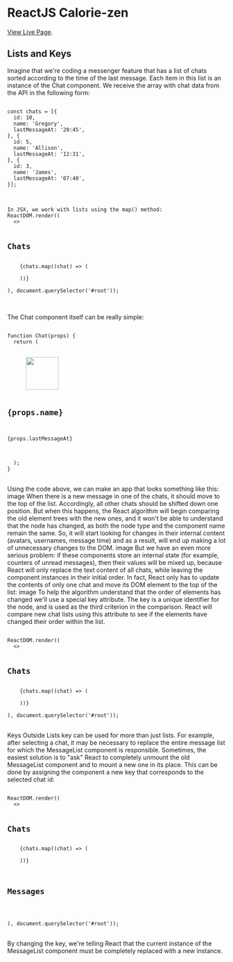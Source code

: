 # ReactJS Calorie-zen


[View Live Page](https://kerwindows.github.io/calorie-zen/).

## Lists and Keys

Imagine that we're coding a messenger feature that has a list of chats sorted according to the time of the last message. Each item in this list is an instance of the Chat component. We receive the array with chat data from the API in the following form:

<pre>
<code>
const chats = [{
  id: 10,
  name: 'Gregory',
  lastMessageAt: '20:45',
}, {
  id: 5,
  name: 'Allison',
  lastMessageAt: '12:31',
}, {
  id: 3,
  name: 'James',
  lastMessageAt: '07:40',
}]; 
</code>
</pre>
<pre>
<code>
In JSX, we work with lists using the map() method:
ReactDOM.render((
  <>
    <h2>Chats</h2>
    {chats.map((chat) => (
      <Chat id={chat.id} name={chat.name} lastMessageAt={chat.lastMessageAt} />
    ))}
  </>
), document.querySelector('#root')); 
</code>
</pre>

##

The Chat component itself can be really simple:
<pre>
<code>
function Chat(props) {
  return (
    <div className="chat">
      <img src={`img/${props.id}.png`} width="75" />
      <h2>{props.name}</h2>
      <div className="date">{props.lastMessageAt}</div>
    </div>
  );
} 
</code>
</pre>


Using the code above, we can make an app that looks something like this:
image
When there is a new message in one of the chats, it should move to the top of the list. Accordingly, all other chats should be shifted down one position. But when this happens, the React algorithm will begin comparing the old element trees with the new ones, and it won't be able to understand that the node has changed, as both the node type and the component name remain the same. So, it will start looking for changes in their internal content (avatars, usernames, message time) and as a result, will end up making a lot of unnecessary changes to the DOM.
image
But we have an even more serious problem: if these components store an internal state (for example, counters of unread messages), then their values will be mixed up, because React will only replace the text content of all chats, while leaving the component instances in their initial order.
In fact, React only has to update the contents of only one chat and move its DOM element to the top of the list:
image
To help the algorithm understand that the order of elements has changed we'll use a special key attribute. The key is a unique identifier for the node, and is used as the third criterion in the comparison. React will compare new chat lists using this attribute to see if the elements have changed their order within the list.

<pre>
<code>
ReactDOM.render((
  <>
    <h2>Chats</h2>
    {chats.map((chat) => (
      <Chat
                key={chat.id}
                id={chat.id}
                name={chat.name}
                lastMessageAt={chat.lastMessageAt}
            />
    ))}
  </>
), document.querySelector('#root')); 
</code>
</pre>


Keys Outside Lists
key can be used for more than just lists. For example, after selecting a chat, it may be necessary to replace the entire message list for which the MessageList component is responsible.
Sometimes, the easiest solution is to "ask" React to completely unmount the old MessageList component and to mount a new one in its place. This can be done by assigning the component a new key that corresponds to the selected chat id:
<pre>
<code>
ReactDOM.render((
  <>
    <h2>Chats</h2>
    {chats.map((chat) => (
      <Chat
                key={chat.id}
                id={chat.id}
                name={chat.name}
                lastMessageAt={chat.lastMessageAt}
            />
    ))}

        <h2>Messages</h2>
        <MessageList key={selectedChatId} />
  </>
), document.querySelector('#root')); 
</code>
</pre>

By changing the key, we're telling React that the current instance of the MessageList component must be completely replaced with a new instance.
